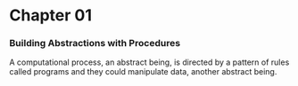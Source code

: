# Chapter 01

###  Building Abstractions with Procedures

A computational process, an abstract being, is directed by a pattern of rules called programs and they could manipulate data, another abstract being.